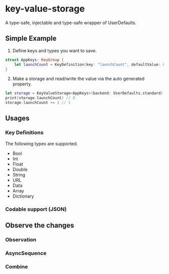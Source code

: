 # key-value-storage
A type-safe, injectable and type-safe wrapper of UserDefaults.

## Simple Example
1. Define keys and types you want to save.

```swift
struct AppKeys: KeyGroup {
    let launchCount = KeyDefinition(key: "launchCount", defaultValue: 0)
}
```

2. Make a storage and read/write the value via the auto generated property.

```swift
let storage = KeyValueStorage<AppKeys>(backend: UserDefaults.standard)
print(storage.launchCount) // 0
storage.launchCount += 1 // 1
```

## Usages
### Key Definitions 
The following types are supported.
- Bool
- Int
- Float
- Double
- String
- URL
- Data
- Array
- Dictionary


### Codable support (JSON)

## Observe the changes
### Observation
### AsyncSequence
### Combine

